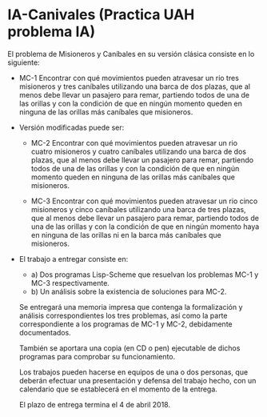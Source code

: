 # IA-Canivales (Practica UAH problema IA)

El problema de Misioneros y Caníbales en su versión clásica consiste en lo siguiente: 

 * MC-1     Encontrar con qué movimientos pueden atravesar un rio tres misioneros y tres caníbales utilizando una barca
            de dos plazas, que al menos debe llevar un pasajero para remar, partiendo todos de una de las orillas y con
	          la condición de que en ningún momento queden en ninguna de las orillas más caníbales que misioneros.

 * Versión modificadas puede ser:
 
	 * MC-2    Encontrar con qué movimientos pueden atravesar un rio cuatro misioneros y cuatro caníbales utilizando una barca
             de dos plazas, que al menos debe llevar un pasajero para remar, partiendo todos de una de las orillas y con la 
             condición de que en ningún momento queden en ninguna de las orillas más caníbales que misioneros.
             
	 * MC-3    Encontrar con qué movimientos pueden atravesar un rio cinco misioneros y cinco caníbales utilizando una barca de
             tres plazas, que al menos debe llevar un pasajero para remar, partiendo todos de una de las orillas y con la 
             condición de que en ningún momento haya en ninguna de las orillas ni en la barca más caníbales que misioneros.
	
  * El trabajo a entregar consiste en:
    - a) Dos programas Lisp-Scheme que resuelvan los problemas MC-1 y MC-3 respectivamente.
    - b) Un análisis sobre la existencia de soluciones para MC-2.

     Se entregará una memoria impresa que contenga la formalización y análisis correspondientes  los tres problemas, así
     como la parte correspondiente a los programas de MC-1 y MC-2, debidamente documentados.

     También se aportara una copia (en CD o pen) ejecutable de dichos programas para comprobar su funcionamiento.

     Los trabajos pueden hacerse en equipos de una o dos personas, que deberán efectuar una presentación y defensa del
     trabajo hecho, con un calendario que se establecerá en el momento de la entrega.

     El plazo de entrega termina el 4 de abril 2018. 

